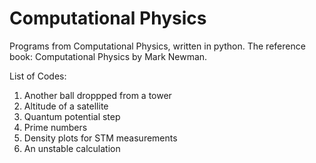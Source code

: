 # Computational Physics
Programs from Computational Physics, written in python. The reference book: Computational Physics by Mark Newman.


List of Codes:

1. Another ball droppped from a tower
2. Altitude of a satellite
3. Quantum potential step
4. Prime numbers
5. Density plots for STM measurements
6. An unstable calculation

